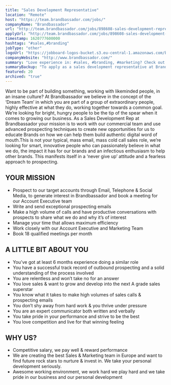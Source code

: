 ```yaml
---
title: "Sales Development Representative"
location: "Remote"
host: "https://team.brandbassador.com/jobs/"
companyName: "Brandbassador"
url: "http://team.brandbassador.com/jobs/898608-sales-development-representative"
applyUrl: "http://team.brandbassador.com/jobs/898608-sales-development-representative/applications/new?"
timestamp: 1620777600000
hashtags: "#sales,#branding"
jobType: "other"
logoUrl: "https://jobboard-logos-bucket.s3.eu-central-1.amazonaws.com/brandbassador"
companyWebsite: "http://www.brandbassador.com/"
summary: "Love experience in: #sales, #branding, #marketing? Check out this job post!"
summaryBackup: "To apply as a sales development representative at Brandbassador, you preferably need to have some knowledge of: #sales, #branding, #marketing."
featured: 20
archived: "true"
---
```


Want to be part of building something, working with likeminded people, in an insane culture? At Brandbassador we believe in the concept of the ‘Dream Team’ in which you are part of a group of extraordinary people, highly effective at what they do, working together towards a common goal. We’re looking for bright, hungry people to be the tip of the spear when it comes to growing our business. As a Sales Development Rep at Brandbassador your mission is to work with our commercial team and use advanced prospecting techniques to create new opportunities for us to educate Brands on how we can help them build authentic digital word of mouth.This is not your typical, mass email, mass cold call sales role, we’re looking for smart, innovative people who can passionately believe in what we do, the impact it has for our brands and an infectious enthusiasm to help other brands. This manifests itself in a ‘never give up’ attitude and a fearless approach to prospecting.

## YOUR MISSION

*   Prospect to our target accounts through Email, Telephone & Social Media, to generate interest in Brandbassador and book a meeting for our Account Executive team
*   Write and send exceptional prospecting emails 
*   Make a high volume of calls and have productive conversations with prospects to share what we do and why it’s of interest 
*   Manage your time that allows maximum efficiency 
*   Work closely with our Account Executive and Marketing Team 
*   Book 18 qualified meetings per month

## A LITTLE BIT ABOUT YOU

*   You’ve got at least 6 months experience doing a similar role
*   You have a successful track record of outbound prospecting and a solid understanding of the process involved
*   You are relentless and won’t take no for an answer
*   You love sales & want to grow and develop into the next A grade sales superstar
*   You know what it takes to make high volumes of sales calls & prospecting emails
*   You don’t shy away from hard work & you thrive under pressure
*   You are an expert communicator both written and verbally
*   You take pride in your performance and strive to be the best
*   You love competition and live for that winning feeling

## WHY US?

*   Competitive salary, we pay well & reward performance
*   We are creating the best Sales & Marketing team in Europe and want to find future rock stars to nurture & invest in. We take your personal development seriously.
*   Awesome working environment, we work hard we play hard and we take pride in our business and our personal development
